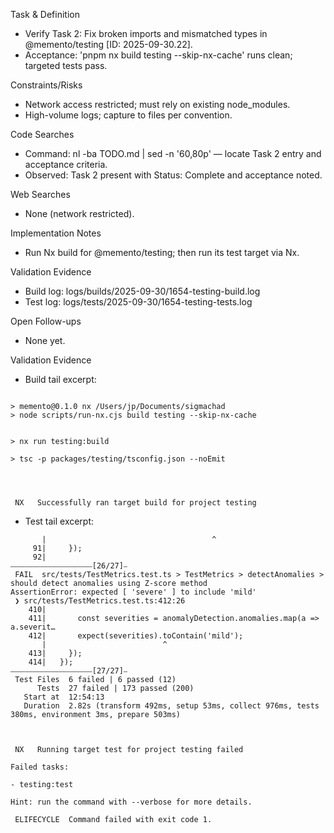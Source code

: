 Task & Definition
- Verify Task 2: Fix broken imports and mismatched types in @memento/testing [ID: 2025-09-30.22].
- Acceptance: 'pnpm nx build testing --skip-nx-cache' runs clean; targeted tests pass.

Constraints/Risks
- Network access restricted; must rely on existing node_modules.
- High-volume logs; capture to files per convention.

Code Searches
- Command: nl -ba TODO.md | sed -n '60,80p' — locate Task 2 entry and acceptance criteria.
- Observed: Task 2 present with Status: Complete and acceptance noted.

Web Searches
- None (network restricted).

Implementation Notes
- Run Nx build for @memento/testing; then run its test target via Nx.

Validation Evidence
- Build log: logs/builds/2025-09-30/1654-testing-build.log
- Test log:  logs/tests/2025-09-30/1654-testing-tests.log

Open Follow-ups
- None yet.

Validation Evidence
- Build tail excerpt:
```

> memento@0.1.0 nx /Users/jp/Documents/sigmachad
> node scripts/run-nx.cjs build testing --skip-nx-cache


> nx run testing:build

> tsc -p packages/testing/tsconfig.json --noEmit




 NX   Successfully ran target build for project testing
```
- Test tail excerpt:
```
       |                                     ^
     91|     });
     92| 
⎯⎯⎯⎯⎯⎯⎯⎯⎯⎯⎯⎯⎯⎯⎯⎯⎯⎯⎯⎯⎯⎯[26/27]⎯
 FAIL  src/tests/TestMetrics.test.ts > TestMetrics > detectAnomalies > should detect anomalies using Z-score method
AssertionError: expected [ 'severe' ] to include 'mild'
 ❯ src/tests/TestMetrics.test.ts:412:26
    410| 
    411|       const severities = anomalyDetection.anomalies.map(a => a.severit…
    412|       expect(severities).toContain('mild');
       |                          ^
    413|     });
    414|   });
⎯⎯⎯⎯⎯⎯⎯⎯⎯⎯⎯⎯⎯⎯⎯⎯⎯⎯⎯⎯⎯⎯[27/27]⎯
 Test Files  6 failed | 6 passed (12)
      Tests  27 failed | 173 passed (200)
   Start at  12:54:13
   Duration  2.82s (transform 492ms, setup 53ms, collect 976ms, tests 380ms, environment 3ms, prepare 503ms)



 NX   Running target test for project testing failed

Failed tasks:

- testing:test

Hint: run the command with --verbose for more details.

 ELIFECYCLE  Command failed with exit code 1.
```
